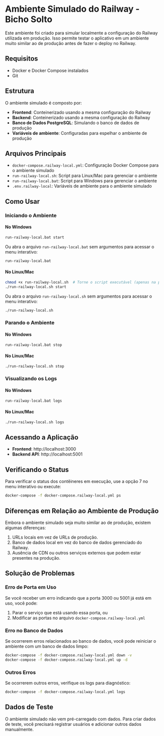 # Ambiente Simulado do Railway - Bicho Solto

Este ambiente foi criado para simular localmente a configuração do Railway utilizada em produção. Isso permite testar o aplicativo em um ambiente muito similar ao de produção antes de fazer o deploy no Railway.

## Requisitos

- Docker e Docker Compose instalados
- Git

## Estrutura

O ambiente simulado é composto por:

- **Frontend**: Conteinerizado usando a mesma configuração do Railway
- **Backend**: Conteinerizado usando a mesma configuração do Railway
- **Banco de Dados PostgreSQL**: Simulando o banco de dados de produção
- **Variáveis de ambiente**: Configuradas para espelhar o ambiente de produção

## Arquivos Principais

- `docker-compose.railway-local.yml`: Configuração Docker Compose para o ambiente simulado
- `run-railway-local.sh`: Script para Linux/Mac para gerenciar o ambiente
- `run-railway-local.bat`: Script para Windows para gerenciar o ambiente
- `.env.railway-local`: Variáveis de ambiente para o ambiente simulado

## Como Usar

### Iniciando o Ambiente

#### No Windows

```bash
run-railway-local.bat start
```

Ou abra o arquivo `run-railway-local.bat` sem argumentos para acessar o menu interativo:

```bash
run-railway-local.bat
```

#### No Linux/Mac

```bash
chmod +x run-railway-local.sh  # Torne o script executável (apenas na primeira vez)
./run-railway-local.sh start
```

Ou abra o arquivo `run-railway-local.sh` sem argumentos para acessar o menu interativo:

```bash
./run-railway-local.sh
```

### Parando o Ambiente

#### No Windows

```bash
run-railway-local.bat stop
```

#### No Linux/Mac

```bash
./run-railway-local.sh stop
```

### Visualizando os Logs

#### No Windows

```bash
run-railway-local.bat logs
```

#### No Linux/Mac

```bash
./run-railway-local.sh logs
```

## Acessando a Aplicação

- **Frontend**: http://localhost:3000
- **Backend API**: http://localhost:5001

## Verificando o Status

Para verificar o status dos contêineres em execução, use a opção 7 no menu interativo ou execute:

```bash
docker-compose -f docker-compose.railway-local.yml ps
```

## Diferenças em Relação ao Ambiente de Produção

Embora o ambiente simulado seja muito similar ao de produção, existem algumas diferenças:

1. URLs locais em vez de URLs de produção.
2. Banco de dados local em vez do banco de dados gerenciado do Railway.
3. Ausência de CDN ou outros serviços externos que podem estar presentes na produção.

## Solução de Problemas

### Erro de Porta em Uso

Se você receber um erro indicando que a porta 3000 ou 5001 já está em uso, você pode:

1. Parar o serviço que está usando essa porta, ou
2. Modificar as portas no arquivo `docker-compose.railway-local.yml`

### Erro no Banco de Dados

Se ocorrerem erros relacionados ao banco de dados, você pode reiniciar o ambiente com um banco de dados limpo:

```bash
docker-compose -f docker-compose.railway-local.yml down -v
docker-compose -f docker-compose.railway-local.yml up -d
```

### Outros Erros

Se ocorrerem outros erros, verifique os logs para diagnóstico:

```bash
docker-compose -f docker-compose.railway-local.yml logs
```

## Dados de Teste

O ambiente simulado não vem pré-carregado com dados. Para criar dados de teste, você precisará registrar usuários e adicionar outros dados manualmente. 